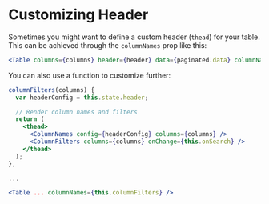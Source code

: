 # Customizing Header

Sometimes you might want to define a custom header (`thead`) for your table. This can be achieved through the `columnNames` prop like this:

```jsx
<Table columns={columns} header={header} data={paginated.data} columnNames={<thead>demo</thead>} />
```

You can also use a function to customize further:

```jsx
columnFilters(columns) {
  var headerConfig = this.state.header;

  // Render column names and filters
  return (
    <thead>
      <ColumnNames config={headerConfig} columns={columns} />
      <ColumnFilters columns={columns} onChange={this.onSearch} />
    </thead>
  );
},

...

<Table ... columnNames={this.columnFilters} />
```
